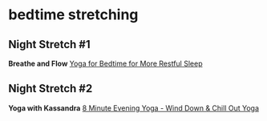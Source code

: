 # bedtime stretching

## Night Stretch #1

**Breathe and Flow**
[Yoga for Bedtime for More Restful Sleep](https://youtu.be/RI5gOBeTqyE?si=QFxqiI-b2p8wlNf1)

## Night Stretch #2

**Yoga with Kassandra**
[8 Minute Evening Yoga - Wind Down & Chill Out Yoga](https://youtu.be/p3EJuBxEjt0?si=xd4R2RqpYNCuLi0E)
